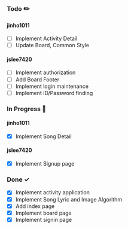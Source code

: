 ### Todo ✏️
#### jinho1011
- [ ] Implement Activity Detail
- [ ] Update Board, Common Style

#### jslee7420
- [ ] Implement authorization
- [ ] Add Board Footer
- [ ] Implement login maintenance
- [ ] Implement ID/Password finding

### In Progress 🚀
#### jinho1011
- [X] Implement Song Detail

#### jslee7420
- [X] Implement Signup page



### Done ✓
- [x] Implement activity application
- [x] Implement Song Lyric and Image Algorithm
- [X] Add index page
- [X] Implement board page
- [X] Implement signin page